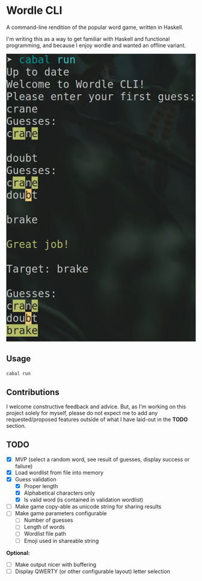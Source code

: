 # Wordle CLI

A command-line rendition of the popular word game, written in Haskell.

I'm writing this as a way to get familiar with Haskell and functional
programming, and because I enjoy wordle and wanted an offline variant.

![Preview of game output](/example.png)

## Usage
`cabal run`

## Contributions

I welcome constructive feedback and advice. But, as I'm working on
this project solely for myself, please do not expect me to add any
requested/proposed features outside of what I have laid-out in the
**TODO** section.

## TODO

- [X] MVP (select a random word, see result of guesses, display success or failure)
- [x] Load wordlist from file into memory
- [x] Guess validation
  - [x] Proper length
  - [x] Alphabetical characters only
  - [x] Is valid word (is contained in validation wordlist)
- [ ] Make game copy-able as unicode string for sharing results
- [ ] Make game parameters configurable
  - [ ] Number of guesses
  - [ ] Length of words
  - [ ] Wordlist file path
  - [ ] Emoji used in shareable string

**Optional:**
- [ ] Make output nicer with buffering
- [ ] Display QWERTY (or other configurable layout) letter selection
